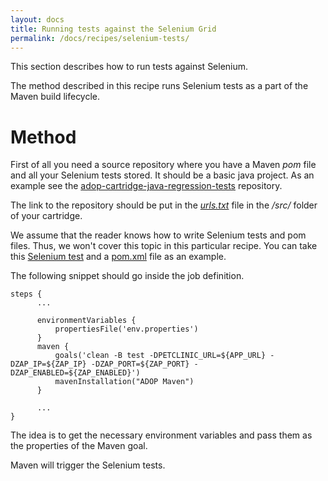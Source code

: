 ```yaml
---
layout: docs
title: Running tests against the Selenium Grid
permalink: /docs/recipes/selenium-tests/
---
```


This section describes how to run tests against Selenium.

The method described in this recipe runs Selenium tests as a part of the Maven build lifecycle.

# Method


First of all you need a source repository where you have a Maven _pom_ file and all your Selenium tests stored. It should be a basic java project. As an example see the [adop-cartridge-java-regression-tests](https://github.com/Accenture/adop-cartridge-java-regression-tests) repository. 
  
The link to the repository should be put in the _[urls.txt](https://github.com/Accenture/adop-cartridge-java/blob/master/src/urls.txt)_ file in the _/src/_ folder of your cartridge.
  
We assume that the reader knows how to write Selenium tests and pom files. Thus, we won't cover this topic in this particular recipe. You can take this [Selenium test](https://github.com/Accenture/adop-cartridge-java-regression-tests/blob/master/src/test/java/springpetclinic_selenium/selenium/OwnerTest.java) and a [pom.xml](https://github.com/Accenture/adop-cartridge-java-regression-tests/blob/master/pom.xml) file as an example.

The following snippet should go inside the job definition.

```
steps {
      ...
      
      environmentVariables {
          propertiesFile('env.properties')
      }
      maven {
          goals('clean -B test -DPETCLINIC_URL=${APP_URL} -DZAP_IP=${ZAP_IP} -DZAP_PORT=${ZAP_PORT} -DZAP_ENABLED=${ZAP_ENABLED}')
          mavenInstallation("ADOP Maven")
      }
      
      ...
}
```

The idea is to get the necessary environment variables and pass them as the properties of the Maven goal. 

Maven will trigger the Selenium tests.
